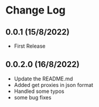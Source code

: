 Change Log
==========

0.0.1 (15/8/2022)
-------------------
- First Release

0.0.2.0 (16/8/2022)
-----------------
- Update the README.md
- Added get proxies in json format
- Handled some typos
- some bug fixes

